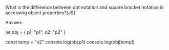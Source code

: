  What is the difference between dot notation and square bracket notation in accessing object properties?[JS]


Answer:



let obj = {
  p1: "p1",
  o2: "p2"
}

const temp = "o2"
console.log(obj.p1)
console.log(obj[temp])